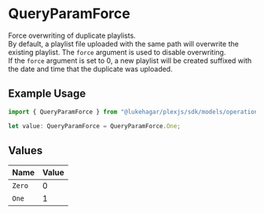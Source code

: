 # QueryParamForce

Force overwriting of duplicate playlists.  
By default, a playlist file uploaded with the same path will overwrite the existing playlist. 
The `force` argument is used to disable overwriting.  
If the `force` argument is set to 0, a new playlist will be created suffixed with the date and time that the duplicate was uploaded.


## Example Usage

```typescript
import { QueryParamForce } from "@lukehagar/plexjs/sdk/models/operations";

let value: QueryParamForce = QueryParamForce.One;
```

## Values

| Name   | Value  |
| ------ | ------ |
| `Zero` | 0      |
| `One`  | 1      |
